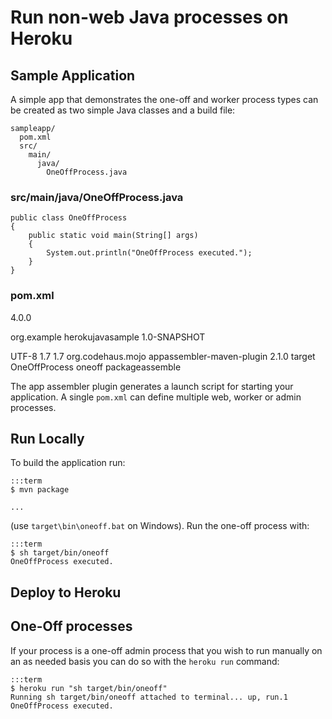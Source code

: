 # Run non-web Java processes on Heroku

## Sample Application

A simple app that demonstrates the one-off and worker process types can be created as two simple Java classes and a build file:

    sampleapp/
      pom.xml
      src/
        main/
          java/
            OneOffProcess.java

### src/main/java/OneOffProcess.java

    public class OneOffProcess 
    {
        public static void main(String[] args)
        {
            System.out.println("OneOffProcess executed.");
        }    
    }

    
### pom.xml

<project xmlns="http://maven.apache.org/POM/4.0.0" xmlns:xsi="http://www.w3.org/2001/XMLSchema-instance"
  xsi:schemaLocation="http://maven.apache.org/POM/4.0.0 http://maven.apache.org/xsd/maven-4.0.0.xsd">
  <modelVersion>4.0.0</modelVersion>

  <groupId>org.example</groupId>
  <artifactId>herokujavasample</artifactId>
  <version>1.0-SNAPSHOT</version>

  <properties>
    <project.build.sourceEncoding>UTF-8</project.build.sourceEncoding>
    <maven.compiler.source>1.7</maven.compiler.source>
    <maven.compiler.target>1.7</maven.compiler.target>
  </properties>

  <build>
    <plugins>
      <plugin>
        <groupId>org.codehaus.mojo</groupId>
          <artifactId>appassembler-maven-plugin</artifactId>
          <version>2.1.0</version>
          <configuration> 
            <assembleDirectory>target</assembleDirectory> 
            <programs>
                <program>
                    <mainClass>OneOffProcess</mainClass>
                    <name>oneoff</name>
                </program>
            </programs>
          </configuration>
          <executions>
              <execution>
                  <phase>package</phase><goals><goal>assemble</goal></goals>
              </execution>            
          </executions>
      </plugin>
    </plugins>
  </build>  

</project>

The app assembler plugin generates a  launch script for starting your application. A single `pom.xml` can define multiple web, worker or admin processes. 

## Run Locally

To build the application run:

    :::term
    $ mvn package

    ...

(use `target\bin\oneoff.bat` on Windows). Run the one-off process with:

    :::term
    $ sh target/bin/oneoff
    OneOffProcess executed.
    

## Deploy to Heroku


## One-Off processes

If your process is a one-off admin process that you wish to run manually on an as needed basis you can do so with the `heroku run` command:

    :::term
    $ heroku run "sh target/bin/oneoff"
    Running sh target/bin/oneoff attached to terminal... up, run.1
    OneOffProcess executed.

